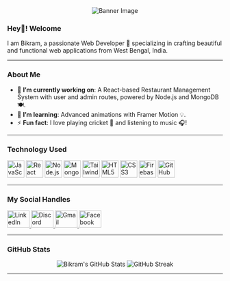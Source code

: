 <div align="center">
  <img  src="https://i.ibb.co/xLQvMzG/Bikram-biswas.jpg" alt="Banner Image" />
</div>

### Hey🙋! Welcome

<p align="left">
I am Bikram, a passionate Web Developer 🚀 specializing in crafting beautiful and functional web applications from West Bengal, India.
</p>

---

### About Me

- 🔭 **I’m currently working on**: A React-based Restaurant Management System with user and admin routes, powered by Node.js and MongoDB 🍽️.  
- 🌱 **I’m learning**: Advanced animations with Framer Motion 💡.  
- ⚡ **Fun fact**: I love playing cricket 🏏 and listening to music 🎧!

---

### Technology Used

<div align="left">
  <img src="https://cdn.jsdelivr.net/gh/devicons/devicon/icons/javascript/javascript-original.svg" height="40" alt="JavaScript" />
  <img src="https://cdn.jsdelivr.net/gh/devicons/devicon/icons/react/react-original.svg" height="40" alt="React" />
  <img src="https://cdn.jsdelivr.net/gh/devicons/devicon/icons/nodejs/nodejs-original.svg" height="40" alt="Node.js" />
  <img src="https://cdn.jsdelivr.net/gh/devicons/devicon/icons/mongodb/mongodb-original.svg" height="40" alt="MongoDB" />
  <img src="https://cdn.jsdelivr.net/gh/devicons/devicon/icons/tailwindcss/tailwindcss-original-wordmark.svg" height="40" alt="Tailwind CSS" />
  <img src="https://cdn.jsdelivr.net/gh/devicons/devicon/icons/html5/html5-original.svg" height="40" alt="HTML5" />
  <img src="https://cdn.jsdelivr.net/gh/devicons/devicon/icons/css3/css3-original.svg" height="40" alt="CSS3" />
  <img src="https://cdn.jsdelivr.net/gh/devicons/devicon/icons/firebase/firebase-plain.svg" height="40" alt="Firebase" />
  <img src="https://cdn.jsdelivr.net/gh/devicons/devicon/icons/github/github-original.svg" height="40" alt="GitHub" />
</div>

---

### My Social Handles

<div align="left">
  <a href="https://www.linkedin.com/in/your-profile" target="_blank">
    <img src="https://raw.githubusercontent.com/maurodesouza/profile-readme-generator/master/src/assets/icons/social/linkedin/default.svg" width="52" height="40" alt="LinkedIn" />
  </a>
  <a href="https://discord.com/users/your-id" target="_blank">
    <img src="https://raw.githubusercontent.com/maurodesouza/profile-readme-generator/master/src/assets/icons/social/discord/default.svg" width="52" height="40" alt="Discord" />
  </a>
  <a href="mailto:your-email@gmail.com" target="_blank">
    <img src="https://raw.githubusercontent.com/maurodesouza/profile-readme-generator/master/src/assets/icons/social/gmail/default.svg" width="52" height="40" alt="Gmail" />
  </a>
  <a href="https://www.facebook.com/your-profile" target="_blank">
    <img src="https://raw.githubusercontent.com/maurodesouza/profile-readme-generator/master/src/assets/icons/social/facebook/default.svg" width="52" height="40" alt="Facebook" />
  </a>
</div>

---

### GitHub Stats

<div align="center">
  <img src="https://github-readme-stats.vercel.app/api?username=Bikram1Biswas2&show_icons=true&theme=radical" alt="Bikram's GitHub Stats" />
  <img src="https://github-readme-streak-stats.herokuapp.com/?user=Bikram1Biswas2&theme=radical" alt="GitHub Streak" />
</div>

---

